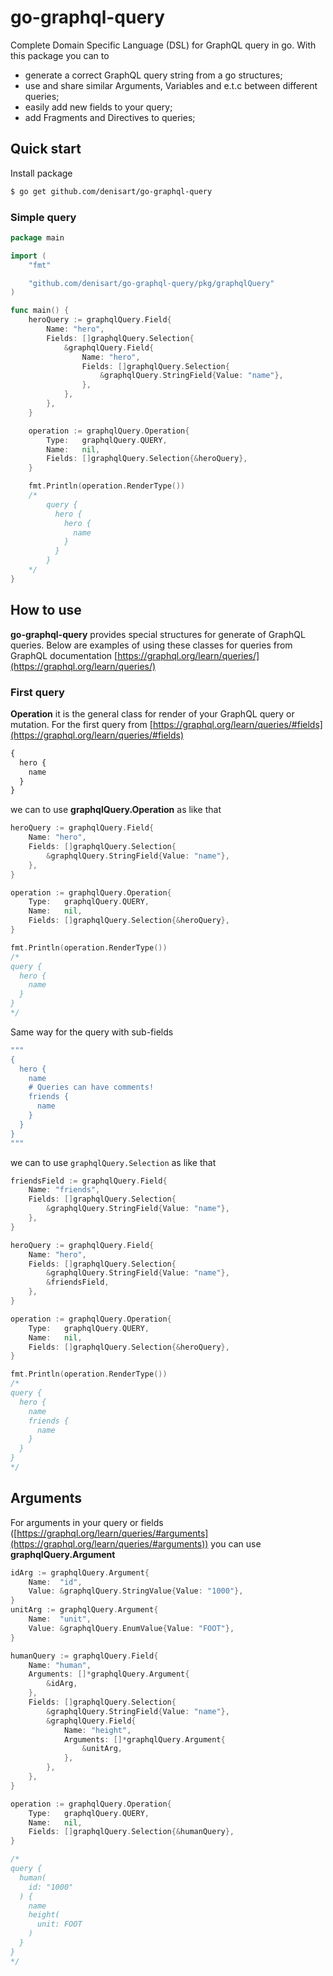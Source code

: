# go-graphql-query

Complete Domain Specific Language (DSL) for GraphQL query in go. With this package you can to

- generate a correct GraphQL query string from a go structures;
- use and share similar Arguments, Variables and e.t.c between different queries;
- easily add new fields to your query;
- add Fragments and Directives to queries;

## Quick start

Install package

```bash
$ go get github.com/denisart/go-graphql-query
```

### Simple query

```go
package main

import (
	"fmt"

	"github.com/denisart/go-graphql-query/pkg/graphqlQuery"
)

func main() {
	heroQuery := graphqlQuery.Field{
		Name: "hero",
		Fields: []graphqlQuery.Selection{
			&graphqlQuery.Field{
				Name: "hero",
				Fields: []graphqlQuery.Selection{
					&graphqlQuery.StringField{Value: "name"},
				},
			},
		},
	}

	operation := graphqlQuery.Operation{
		Type:   graphqlQuery.QUERY,
		Name:   nil,
		Fields: []graphqlQuery.Selection{&heroQuery},
	}

	fmt.Println(operation.RenderType())
	/*
		query {
		  hero {
		    hero {
		      name
		    }
		  }
		}
	*/
}
```

## How to use

**go-graphql-query** provides special structures for generate of GraphQL queries. Below are examples of using these classes for queries from GraphQL documentation [https://graphql.org/learn/queries/](https://graphql.org/learn/queries/)

### First query

**Operation** it is the general class for render of your GraphQL query or mutation. For the first query from [https://graphql.org/learn/queries/#fields](https://graphql.org/learn/queries/#fields)

```graphql
{
  hero {
    name
  }
}
```

we can to use **graphqlQuery.Operation** as like that

```go
heroQuery := graphqlQuery.Field{
    Name: "hero",
    Fields: []graphqlQuery.Selection{
        &graphqlQuery.StringField{Value: "name"},
    },
}

operation := graphqlQuery.Operation{
    Type:   graphqlQuery.QUERY,
    Name:   nil,
    Fields: []graphqlQuery.Selection{&heroQuery},
}

fmt.Println(operation.RenderType())
/*
query {
  hero {
    name
  }
}
*/
```

Same way for the query with sub-fields

```graphql
"""
{
  hero {
    name
    # Queries can have comments!
    friends {
      name
    }
  }
}
"""
```

we can to use `graphqlQuery.Selection` as like that

```go
friendsField := graphqlQuery.Field{
    Name: "friends",
    Fields: []graphqlQuery.Selection{
        &graphqlQuery.StringField{Value: "name"},
    },
}

heroQuery := graphqlQuery.Field{
    Name: "hero",
    Fields: []graphqlQuery.Selection{
        &graphqlQuery.StringField{Value: "name"},
        &friendsField,
    },
}

operation := graphqlQuery.Operation{
    Type:   graphqlQuery.QUERY,
    Name:   nil,
    Fields: []graphqlQuery.Selection{&heroQuery},
}

fmt.Println(operation.RenderType())
/*
query {
  hero {
    name
    friends {
      name
    }
  }
}
*/
```

## Arguments

For arguments in your query or fields ([https://graphql.org/learn/queries/#arguments](https://graphql.org/learn/queries/#arguments)) you can use **graphqlQuery.Argument**

```go
idArg := graphqlQuery.Argument{
    Name:  "id",
    Value: &graphqlQuery.StringValue{Value: "1000"},
}
unitArg := graphqlQuery.Argument{
    Name:  "unit",
    Value: &graphqlQuery.EnumValue{Value: "FOOT"},
}

humanQuery := graphqlQuery.Field{
    Name: "human",
    Arguments: []*graphqlQuery.Argument{
        &idArg,
    },
    Fields: []graphqlQuery.Selection{
        &graphqlQuery.StringField{Value: "name"},
        &graphqlQuery.Field{
            Name: "height",
            Arguments: []*graphqlQuery.Argument{
                &unitArg,
            },
        },
    },
}

operation := graphqlQuery.Operation{
    Type:   graphqlQuery.QUERY,
    Name:   nil,
    Fields: []graphqlQuery.Selection{&humanQuery},
}

/*
query {
  human(
    id: "1000"
  ) {
    name
    height(
      unit: FOOT
    )
  }
}
*/
```
